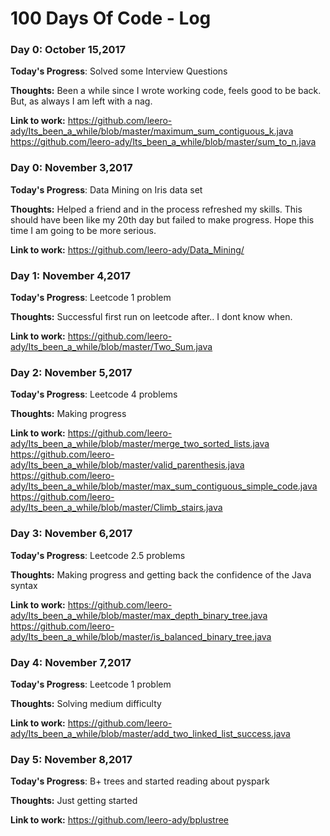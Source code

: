 # 100 Days Of Code - Log

### Day 0: October 15,2017 

**Today's Progress**: Solved some Interview Questions

**Thoughts:** Been a while since I wrote working code, feels good to be back. But, as always I am left with a nag.

**Link to work:** https://github.com/leero-ady/Its_been_a_while/blob/master/maximum_sum_contiguous_k.java
                   https://github.com/leero-ady/Its_been_a_while/blob/master/sum_to_n.java
                   

### Day 0: November 3,2017 

**Today's Progress**: Data Mining on Iris data set 

**Thoughts:** Helped a friend and in the process refreshed my skills. This should have been like my 20th day but failed to make progress. Hope this time I am going to be more serious. 

**Link to work:** https://github.com/leero-ady/Data_Mining/

### Day 1: November 4,2017 

**Today's Progress**: Leetcode 1 problem

**Thoughts:**  Successful first run on leetcode after.. I dont know when. 

**Link to work:** https://github.com/leero-ady/Its_been_a_while/blob/master/Two_Sum.java

### Day 2: November 5,2017 

**Today's Progress**: Leetcode 4 problems

**Thoughts:**  Making progress

**Link to work:** https://github.com/leero-ady/Its_been_a_while/blob/master/merge_two_sorted_lists.java
                  https://github.com/leero-ady/Its_been_a_while/blob/master/valid_parenthesis.java
                  https://github.com/leero-ady/Its_been_a_while/blob/master/max_sum_contiguous_simple_code.java
                  https://github.com/leero-ady/Its_been_a_while/blob/master/Climb_stairs.java
                  
### Day 3: November 6,2017 

**Today's Progress**: Leetcode 2.5 problems

**Thoughts:**  Making progress and getting back the confidence of the Java syntax

**Link to work:** https://github.com/leero-ady/Its_been_a_while/blob/master/max_depth_binary_tree.java
                  https://github.com/leero-ady/Its_been_a_while/blob/master/is_balanced_binary_tree.java
                  
### Day 4: November 7,2017 

**Today's Progress**: Leetcode 1 problem

**Thoughts:**  Solving medium difficulty

**Link to work:** https://github.com/leero-ady/Its_been_a_while/blob/master/add_two_linked_list_success.java

### Day 5: November 8,2017 

**Today's Progress**: B+ trees and started reading about pyspark

**Thoughts:**  Just getting started

**Link to work:** https://github.com/leero-ady/bplustree
                                   
                  
                  
                   
